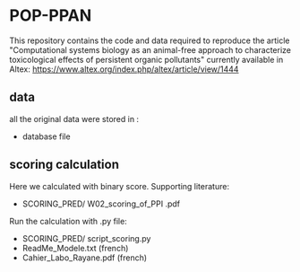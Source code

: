 # POP-PPAN 

This repository contains the code and data required to reproduce the article "Computational systems biology as an animal-free approach to characterize toxicological effects of persistent organic pollutants" currently available in Altex: https://www.altex.org/index.php/altex/article/view/1444

## data
all the original data were stored in :
* database file

## scoring calculation
Here we calculated with binary score. Supporting literature:
* SCORING_PRED/ W02_scoring_of_PPI .pdf

Run the calculation with .py file:
* SCORING_PRED/ script_scoring.py
* ReadMe_Modele.txt (french)
* Cahier_Labo_Rayane.pdf (french)
